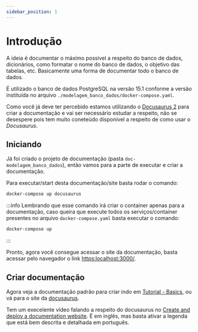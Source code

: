 ```yaml
---
sidebar_position: 1
---
```


# Introdução

A ideia é documentar o máximo possível a respeito do banco de dados, dicionários, como formatar o nome do banco de dados, o objetivo das tabelas, etc. Basicamente uma forma de documentar todo o banco de dados.

É utilizado o banco de dados PostgreSQL na versão 15.1 conforme a versão instituída no arquivo `./modelagem_banco_dados/docker-compose.yaml`.

Como você já deve ter percebido estamos utilizando o [Docusaurus 2](https://docusaurus.io/) para criar a documentação e vai ser necessário estudar a respeito, não se desespere pois tem muito coneteúdo disponível a respeito de como usar o *Docusaurus*.

## Iniciando

Já foi criado o projeto de documentação (pasta `doc-modelagem_banco_dados`), então vamos para a parte de executar e criar a documentação.

Para executar/start desta documentação/site basta rodar o comando:
```bash
docker-compose up docusaurus
```

:::info
Lembrando que esse comando irá criar o container apenas para a documentação, caso queira que execute todos os serviços/container presentes no arquivo `docker-compose.yaml` basta executar o comando:
```bash 
docker-compose up
```
:::

Pronto, agora você consegue acessar o site da documentação, basta acessar pelo navegador o link [https:localhost:3000/](http://localhost:3000/modelagem_banco_dados).


## Criar documentação

Agora veja a documentação padrão para criar indo em [Tutorial - Basics](./category/tutorial---basics), ou vá para o site da [docusaurus](https://docusaurus.io/docs).


Tem um execelente vídeo falando a respeito do docusaurus no [Create and deploy a documentation website](https://www.youtube.com/watch?v=UoAD_F8wuQk). É em inglês, mas basta ativar a legenda que está bem descrita e detalhada em português.